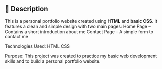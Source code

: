## 📌 Description

This is a personal portfolio website created using **HTML** and **basic CSS**. It features a clean and simple design with two main pages:
Home Page – Contains a short introduction about me
Contact Page – A simple form to contact me

Technologies Used:
HTML
CSS

Purpose:
This project was created to practice my basic web development skills and to build a personal portfolio website.

